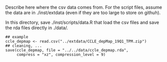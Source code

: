 Describe here where the csv data comes from. For the script files, assume the 
data are in ./inst/extdata (even if they are too large to store on githuh).

In this directory, save ./inst/scripts/data.R that load the csv files and 
save the rda files directly in ./data/.

```
## example
ccle_depmap <- read.csv("../extdata/CCLE_depMap_19Q1_TPM.zip")
## cleaning, ...
save(ccle_depmap, file = "../../data/ccle_depmap.rda", 
     compress = "xz", compression_level = 9)
```

